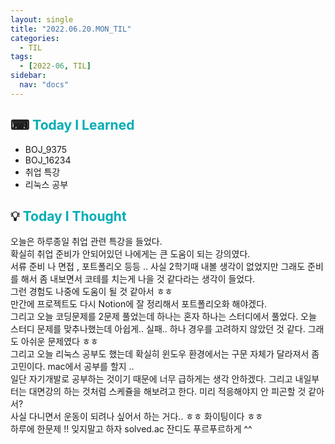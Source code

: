 ```yaml
---
layout: single
title: "2022.06.20.MON_TIL"
categories:
  - TIL
tags:
  - [2022-06, TIL]
sidebar:
  nav: "docs"
---
```


## ⌨ <a style="color:#00adb5">Today I Learned</a>

- BOJ_9375
- BOJ_16234
- 취업 특강
- 리눅스 공부

## 💡 <a style="color:#00adb5">Today I Thought</a>

오늘은 하루종일 취업 관련 특강을 들었다.<br>
확실히 취업 준비가 안되어있던 나에게는 큰 도움이 되는 강의였다.<br>
서류 준비 나 면접 , 포트폴리오 등등 .. 사실 2학기때 내볼 생각이 없었지만 그래도 준비를 해서 좀 내보면서 코테를 치는게 나을 것 같다라는 생각이 들었다.<br>
그런 경험도 나중에 도움이 될 것 같아서 ㅎㅎ<br>
만간에 프로젝트도 다시 Notion에 잘 정리해서 포트폴리오화 해야겠다.<br>
그리고 오늘 코딩문제를 2문제 풀었는데 하나는 혼자 하나는 스터디에서 풀었다. 오늘 스터디 문제를 맞추나했는데 아쉽게.. 실패.. 하나 경우를 고려하지 않았던 것 같다. 그래도 아쉬운 문제였다 ㅎㅎ<br>
그리고 오늘 리눅스 공부도 했는데 확실히 윈도우 환경에서는 구문 자체가 달라져서 좀 고민이다. mac에서 공부를 할지 ..<br>
일단 자기개발로 공부하는 것이기 때문에 너무 급하게는 생각 안하겠다. 그리고 내일부터는 대면강의 하는 것처럼 스케쥴을 해보려고 한다. 미리 적응해야지 안 피곤할 것 같아서?<br>
사실 다니면서 운동이 되려나 싶어서 하는 거다.. ㅎㅎ 화이팅이다 ㅎㅎ<br>
하루에 한문제 !! 잊지말고 하자 solved.ac 잔디도 푸르푸르하게 ^^
